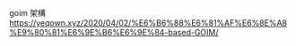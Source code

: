 goim 架構
https://yeqown.xyz/2020/04/02/%E6%B6%88%E6%81%AF%E6%8E%A8%E9%80%81%E6%9E%B6%E6%9E%84-based-GOIM/
